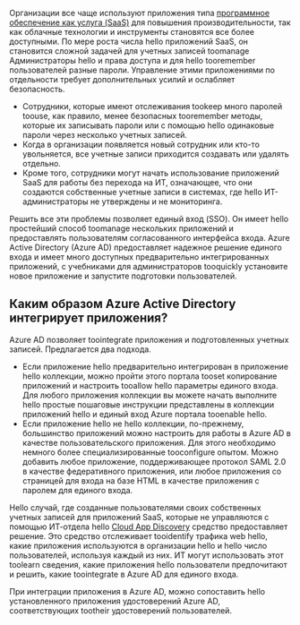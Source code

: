 Организации все чаще используют приложения типа [программное обеспечение как услуга (SaaS)](https://azure.microsoft.com/overview/what-is-saas/) для повышения производительности, так как облачные технологии и инструменты становятся все более доступными. По мере роста числа hello приложений SaaS, он становится сложной задачей для учетных записей toomanage Администраторы hello и права доступа и для hello tooremember пользователей разные пароли. Управление этими приложениями по отдельности требует дополнительных усилий и ослабляет безопасность.

* Сотрудники, которые имеют отслеживания tookeep много паролей toouse, как правило, менее безопасных tooremember методы, которые их записывать пароли или с помощью hello одинаковые пароли через несколько учетных записей.
* Когда в организации появляется новый сотрудник или кто-то увольняется, все учетные записи приходится создавать или удалять отдельно.
* Кроме того, сотрудники могут начать использование приложений SaaS для работы без перехода на ИТ, означающее, что они создаются собственные учетные записи в системах, где hello ИТ-администраторы не утверждены и не мониторинга.  

Решить все эти проблемы позволяет единый вход (SSO). Он имеет hello простейший способ toomanage нескольких приложений и предоставлять пользователям согласованного интерфейса входа. Azure Active Directory (Azure AD) предоставляет надежное решение единого входа и имеет много доступных предварительно интегрированных приложений, с учебниками для администраторов tooquickly установите новое приложение и запустите подготовки пользователей.

## <a name="how-does-azure-active-directory-integrate-apps"></a>Каким образом Azure Active Directory интегрирует приложения?
Azure AD позволяет toointegrate приложения и подготовленных учетных записей. Предлагается два подхода.

* Если приложение hello предварительно интегрирован в приложение hello коллекции, можно пройти этого портала tooset копирование приложений и настроить tooallow hello параметры единого входа. Для любого приложения коллекции вы можете начать выполните hello простые пошаговые инструкции представлены в коллекции приложений hello и единый вход Azure портала tooenable hello.
* Если приложение hello не hello коллекции, по-прежнему, большинство приложений можно настроить для работы в Azure AD в качестве пользовательского приложения. Для этого необходимо немного более специализированные tooconfigure опытом. Можно добавить любое приложение, поддерживающее протокол SAML 2.0 в качестве федеративного приложения, или любое приложения со страницей для входа на базе HTML в качестве приложения с паролем для единого входа.

Hello случай, где созданные пользователями своих собственных учетных записей для приложений SaaS, которые не управляются с помощью ИТ-отдела hello [Cloud App Discovery](../articles/active-directory/active-directory-cloudappdiscovery-whatis.md) средство предоставляет решение. Это средство отслеживает tooidentify трафика web hello, какие приложения используются в организации hello и hello число пользователей, используя каждый из них. ИТ могут использовать этот toolearn сведения, какие приложения hello пользователи предпочитают и решить, какие toointegrate в Azure AD для единого входа.  

При интеграции приложения в Azure AD, можно сопоставить hello установленного приложения удостоверений Azure AD, соответствующих tootheir удостоверений пользователей.  

